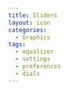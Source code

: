 ```yaml
---
title: Sliders
layout: icon
categories:
  - Graphics
tags:
  - equalizer
  - settings
  - preferences
  - dials
---
```

